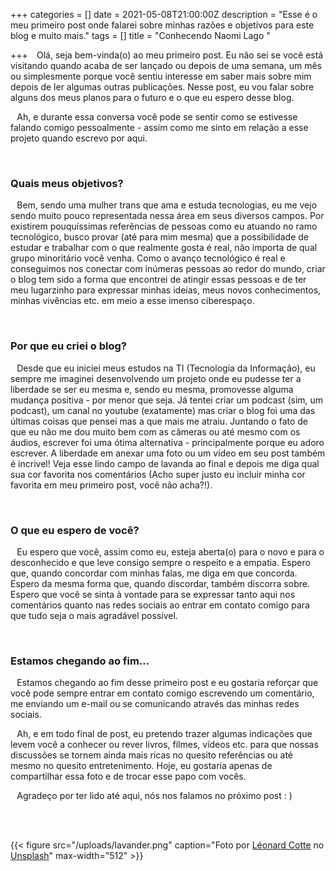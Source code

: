 +++
categories = []
date = 2021-05-08T21:00:00Z
description = "Esse é o meu primeiro post onde falarei sobre minhas razões e objetivos para este blog e muito mais."
tags = []
title = "Conhecendo Naomi Lago "

+++
⠀Olá, seja bem-vinda(o) ao meu primeiro post. Eu não sei se você está visitando quando acaba de ser lançado ou depois de uma semana, um mês ou simplesmente porque você sentiu interesse em saber mais sobre mim depois de ler algumas outras publicações. Nesse post, eu vou falar sobre alguns dos meus planos para o futuro e o que eu espero desse blog.

⠀Ah, e durante essa conversa você pode se sentir como se estivesse falando comigo pessoalmente - assim como me sinto em relação a esse projeto quando escrevo por aqui.

<br />

### Quais meus objetivos?

⠀Bem, sendo uma mulher trans que ama e estuda tecnologias, eu me vejo sendo muito pouco representada nessa área em seus diversos campos. Por existirem pouquíssimas referências de pessoas como eu atuando no ramo tecnológico, busco provar (até para mim mesma) que a possibilidade de estudar e trabalhar com o que realmente gosta é real, não importa de qual grupo minoritário você venha. Como o avanço tecnológico é real e conseguimos nos conectar com inúmeras pessoas ao redor do mundo, criar o blog tem sido a forma que encontrei de atingir essas pessoas e de ter meu lugarzinho para expressar minhas ideias, meus novos conhecimentos, minhas vivências etc. em meio a esse imenso ciberespaço.

<br />

### Por que eu criei o blog?

⠀Desde que eu iniciei meus estudos na TI (Tecnologia da Informação), eu sempre me imaginei desenvolvendo um projeto onde eu pudesse ter a liberdade se ser eu mesma e, sendo eu mesma, promovesse alguma mudança positiva - por menor que seja. Já tentei criar um podcast (sim, um podcast), um canal no youtube (exatamente) mas criar o blog foi uma das últimas coisas que pensei mas a que mais me atraiu. Juntando o fato de que eu não me dou muito bem com as câmeras ou até mesmo com os áudios, escrever foi uma ótima alternativa - principalmente porque eu adoro escrever. A liberdade em anexar uma foto ou um vídeo em seu post também é incrivel! Veja esse lindo campo de lavanda ao final e depois me diga qual sua cor favorita nos comentários (Acho super justo eu incluir minha cor favorita em meu primeiro post, você não acha?!).

<br />

### O que eu espero de você?

⠀Eu espero que você, assim como eu, esteja aberta(o) para o novo e para o desconhecido e que leve consigo sempre o respeito e a empatia. Espero que, quando concordar com minhas falas, me diga em que concorda. Espero da mesma forma que, quando discordar, também discorra sobre. Espero que você se sinta à vontade para se expressar tanto aqui nos comentários quanto nas redes sociais ao entrar em contato comigo para que tudo seja o mais agradável possível.

<br />

### Estamos chegando ao fim...

⠀Estamos chegando ao fim desse primeiro post e eu gostaria reforçar que você pode sempre entrar em contato comigo escrevendo um comentário, me enviando um e-mail ou se comunicando através das minhas redes sociais.

⠀Ah, e em todo final de post, eu pretendo trazer algumas indicações que levem você a conhecer ou rever livros, filmes, vídeos etc. para que nossas discussões se tornem ainda mais ricas no quesito referências ou até mesmo no quesito entretenimento. Hoje, eu gostaria apenas de compartilhar essa foto e de trocar esse papo com vocês.

⠀Agradeço por ter lido até aqui, nós nos falamos no próximo post : )

<br />  
<br />

{{< figure src="/uploads/lavander.png" caption="Foto por [Léonard Cotte](https://unsplash.com/@ettocl?utm_source=unsplash&utm_medium=referral&utm_content=creditCopyText) no [Unsplash](https://unsplash.com/s/photos/purple-flower?utm_source=unsplash&utm_medium=referral&utm_content=creditCopyText)" max-width="512" >}}

<br />

<br />

<br />